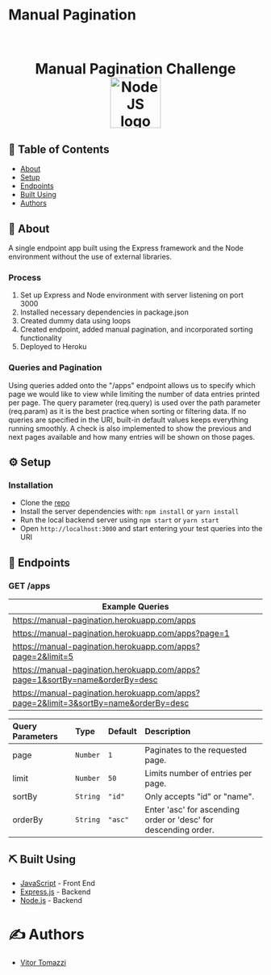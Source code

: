 # Manual Pagination

<div align=center>
    <h1 align=center>
        <br>
        Manual Pagination Challenge
        <br>
        <img width="100px" align=center src="https://nodejs.org/static/images/logos/nodejs-new-pantone-black.png" alt="NodeJS logo">
    </h1>
</div>

## 📝 Table of Contents
- [About](#about)
- [Setup](#setup)
- [Endpoints](#endpoints)
- [Built Using](#built_using)
- [Authors](#authors)

## 📙 About <a name = "about"></a>

A single endpoint app built using the Express framework and the Node environment without the use of external libraries.

### Process
1. Set up Express and Node environment with server listening on port 3000
2. Installed necessary dependencies in package.json
3. Created dummy data using loops
4. Created endpoint, added manual pagination, and incorporated sorting functionality
5. Deployed to Heroku


### Queries and Pagination
Using queries added onto the "/apps" endpoint allows us to specify which page we would like to view while limiting the number of data entries printed per page. The query parameter (req.query) is used over the path parameter (req.param) as it is the best practice when sorting or filtering data. If no queries are specified in the URI, built-in default values keeps everything running smoothly. A check is also implemented to show the previous and next pages available and how many entries will be shown on those pages.


## ⚙️ Setup <a name = "setup"></a>

### Installation

*   Clone the [repo]('https://github.com/VitorTomazzi/manual-pagination/')
*   Install the server dependencies with: ```npm install``` or ```yarn install```
*   Run the local backend server using ```npm start``` or ```yarn start```
*   Open ```http://localhost:3000``` and start entering your test queries into the URI


## 📡 Endpoints <a name = "endpoints"></a>
### <span>**GET**</span> /apps

| Example Queries |
| --- |
| https://manual-pagination.herokuapp.com/apps |
| https://manual-pagination.herokuapp.com/apps?page=1 |
| https://manual-pagination.herokuapp.com/apps?page=2&limit=5 |
| https://manual-pagination.herokuapp.com/apps?page=1&sortBy=name&orderBy=desc |
| https://manual-pagination.herokuapp.com/apps?page=2&limit=3&sortBy=name&orderBy=desc |


| Query Parameters | Type | Default | Description |
|:--- | :--- | :--- | :--- |
| page | ```Number``` | ```1``` |Paginates to the requested page. |
| limit | ```Number``` | ```50``` |Limits number of entries per page. |
| sortBy | ```String``` | ```"id"``` | Only accepts "id" or "name". |
| orderBy | ```String``` | ```"asc"``` | Enter 'asc' for ascending order or 'desc' for descending order. |


## ⛏️ Built Using <a name = "built_using"></a>
- [JavaScript](https://www.javascript.com/) - Front End
- [Express.js](https://expressjs.com/) - Backend
- [Node.js](https://nodejs.org/) - Backend


# ✍️ Authors <a name = "authors"></a>
* [Vitor Tomazzi](https://github.com/VitorTomazzi)
